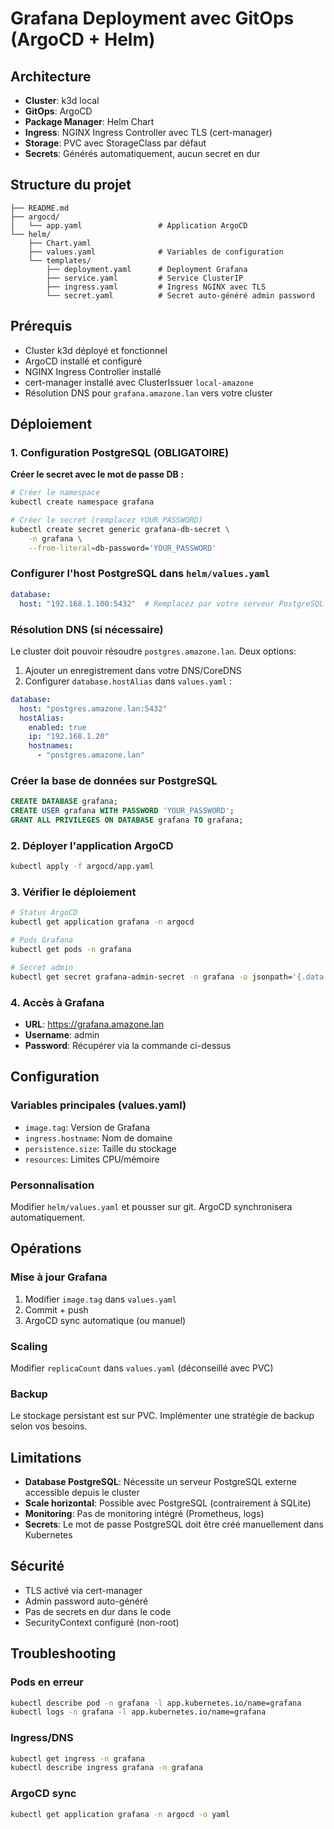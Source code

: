 # Grafana Deployment avec GitOps (ArgoCD + Helm)

## Architecture
- **Cluster**: k3d local
- **GitOps**: ArgoCD 
- **Package Manager**: Helm Chart
- **Ingress**: NGINX Ingress Controller avec TLS (cert-manager)
- **Storage**: PVC avec StorageClass par défaut
- **Secrets**: Générés automatiquement, aucun secret en dur

## Structure du projet
```
├── README.md
├── argocd/
│   └── app.yaml                 # Application ArgoCD
└── helm/
    ├── Chart.yaml
    ├── values.yaml              # Variables de configuration
    └── templates/
        ├── deployment.yaml      # Deployment Grafana
        ├── service.yaml         # Service ClusterIP
        ├── ingress.yaml         # Ingress NGINX avec TLS
        └── secret.yaml          # Secret auto-généré admin password
```

## Prérequis
- Cluster k3d déployé et fonctionnel
- ArgoCD installé et configuré
- NGINX Ingress Controller installé
- cert-manager installé avec ClusterIssuer `local-amazone`
- Résolution DNS pour `grafana.amazone.lan` vers votre cluster

## Déploiement

### 1. Configuration PostgreSQL (OBLIGATOIRE)

**Créer le secret avec le mot de passe DB :**
```bash
# Créer le namespace
kubectl create namespace grafana

# Créer le secret (remplacez YOUR_PASSWORD)
kubectl create secret generic grafana-db-secret \
    -n grafana \
    --from-literal=db-password='YOUR_PASSWORD'
```

### Configurer l'host PostgreSQL dans `helm/values.yaml`

```yaml
database:
  host: "192.168.1.100:5432"  # Remplacez par votre serveur PostgreSQL
```

### Résolution DNS (si nécessaire)

Le cluster doit pouvoir résoudre `postgres.amazone.lan`. Deux options:

1. Ajouter un enregistrement dans votre DNS/CoreDNS
2. Configurer `database.hostAlias` dans `values.yaml` :

```yaml
database:
  host: "postgres.amazone.lan:5432"
  hostAlias:
    enabled: true
    ip: "192.168.1.20"
    hostnames:
      - "postgres.amazone.lan"
```

### Créer la base de données sur PostgreSQL

```sql
CREATE DATABASE grafana;
CREATE USER grafana WITH PASSWORD 'YOUR_PASSWORD';
GRANT ALL PRIVILEGES ON DATABASE grafana TO grafana;
```

### 2. Déployer l'application ArgoCD
```bash
kubectl apply -f argocd/app.yaml
```

### 3. Vérifier le déploiement
```bash
# Status ArgoCD
kubectl get application grafana -n argocd

# Pods Grafana
kubectl get pods -n grafana

# Secret admin
kubectl get secret grafana-admin-secret -n grafana -o jsonpath='{.data.admin-password}' | base64 -d
```

### 4. Accès à Grafana

- **URL**: <https://grafana.amazone.lan>
- **Username**: admin
- **Password**: Récupérer via la commande ci-dessus

## Configuration

### Variables principales (values.yaml)
- `image.tag`: Version de Grafana
- `ingress.hostname`: Nom de domaine
- `persistence.size`: Taille du stockage
- `resources`: Limites CPU/mémoire

### Personnalisation
Modifier `helm/values.yaml` et pousser sur git. ArgoCD synchronisera automatiquement.

## Opérations

### Mise à jour Grafana
1. Modifier `image.tag` dans `values.yaml`
2. Commit + push
3. ArgoCD sync automatique (ou manuel)

### Scaling
Modifier `replicaCount` dans `values.yaml` (déconseillé avec PVC)

### Backup
Le stockage persistant est sur PVC. Implémenter une stratégie de backup selon vos besoins.

## Limitations

- **Database PostgreSQL**: Nécessite un serveur PostgreSQL externe accessible depuis le cluster
- **Scale horizontal**: Possible avec PostgreSQL (contrairement à SQLite)  
- **Monitoring**: Pas de monitoring intégré (Prometheus, logs)
- **Secrets**: Le mot de passe PostgreSQL doit être créé manuellement dans Kubernetes

## Sécurité
- TLS activé via cert-manager
- Admin password auto-généré
- Pas de secrets en dur dans le code
- SecurityContext configuré (non-root)

## Troubleshooting

### Pods en erreur
```bash
kubectl describe pod -n grafana -l app.kubernetes.io/name=grafana
kubectl logs -n grafana -l app.kubernetes.io/name=grafana
```

### Ingress/DNS
```bash
kubectl get ingress -n grafana
kubectl describe ingress grafana -n grafana
```

### ArgoCD sync
```bash
kubectl get application grafana -n argocd -o yaml
```